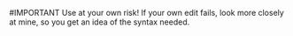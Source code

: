 #IMPORTANT
Use at your own risk! If your own edit fails, look more closely at mine, so you get an idea of the syntax needed.
